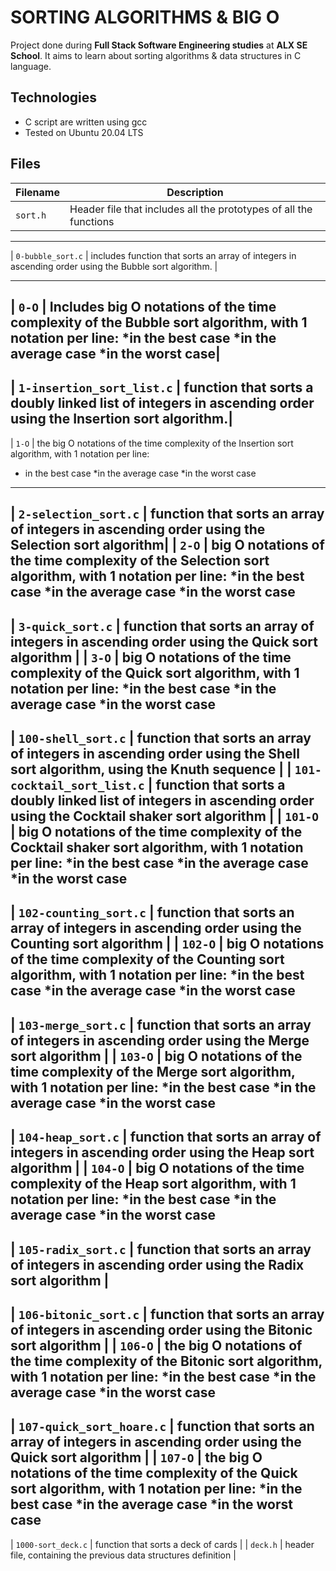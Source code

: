 # SORTING ALGORITHMS & BIG O

Project done during **Full Stack Software Engineering studies** at **ALX SE School**.
It aims to learn about sorting algorithms & data structures in C language.

## Technologies
* C script are written using gcc
* Tested on Ubuntu 20.04 LTS

## Files

| Filename                  | Description |
| --------                  | ----------- |
| `sort.h`                  | Header file that includes all the prototypes of all the functions |
   ------                     -----------------------------------------------------------------
| `0-bubble_sort.c`         | includes function that sorts an array of integers in ascending order using the Bubble sort algorithm. |
   ---------------            -----------------------------------------------------------------------------------------------------
| `0-O`                     | Includes big O notations of the time complexity of the Bubble sort algorithm, with 1 notation per line:
*in the best case
*in the average case
*in the worst case|
------------------------------------------------------------------------------------------------------------------------------------
| `1-insertion_sort_list.c` | function that sorts a doubly linked list of integers in ascending order using the Insertion sort algorithm.|
-----------------------------------------------------------------------------------------------------------------------------------------
| `1-O` | the big O notations of the time complexity of the Insertion sort algorithm, with 1 notation per line:
* in the best case
*in the average case
*in the worst case
----------------------------------------------------------------------------------------------------------------------------------
| `2-selection_sort.c`      | function that sorts an array of integers in ascending order using the Selection sort algorithm|
| `2-O`                     | big O notations of the time complexity of the Selection sort algorithm, with 1 notation per line:
*in the best case
*in the average case
*in the worst case
--------------------------------------------------------------------------------------------------------------------------
| `3-quick_sort.c`          | function that sorts an array of integers in ascending order using the Quick sort algorithm |
| `3-O`                     |  big O notations of the time complexity of the Quick sort algorithm, with 1 notation per line:
*in the best case
*in the average case
*in the worst case
----------------------------------------------------------------------------------------------------------------------------------------
| `100-shell_sort.c` | function that sorts an array of integers in ascending order using the Shell sort algorithm, using the Knuth sequence |
| `101-cocktail_sort_list.c` | function that sorts a doubly linked list of integers in ascending order using the Cocktail shaker sort algorithm |
| `101-O` |  big O notations of the time complexity of the Cocktail shaker sort algorithm, with 1 notation per line:
*in the best case
*in the average case
*in the worst case 
-----------------------------------------------------------------------------------------------------------------------
| `102-counting_sort.c` | function that sorts an array of integers in ascending order using the Counting sort algorithm |
| `102-O` | big O notations of the time complexity of the Counting sort algorithm, with 1 notation per line:
*in the best case
*in the average case
*in the worst case
------------------------------------------------------------------------------------------------------------------
| `103-merge_sort.c` | function that sorts an array of integers in ascending order using the Merge sort algorithm |
| `103-O` | big O notations of the time complexity of the Merge sort algorithm, with 1 notation per line:
*in the best case
*in the average case
*in the worst case
----------------------------------------------------------------------------------------------------------------
| `104-heap_sort.c` | function that sorts an array of integers in ascending order using the Heap sort algorithm |
| `104-O` |  big O notations of the time complexity of the Heap sort algorithm, with 1 notation per line:
*in the best case
*in the average case
*in the worst case
-----------------------------------------------------------------------------------------------------------------
| `105-radix_sort.c` | function that sorts an array of integers in ascending order using the Radix sort algorithm |
------------------------------------------------------------------------------------------------------------------
| `106-bitonic_sort.c` | function that sorts an array of integers in ascending order using the Bitonic sort algorithm |
| `106-O` | the big O notations of the time complexity of the Bitonic sort algorithm, with 1 notation per line:
*in the best case
*in the average case
*in the worst case
----------------------------------------------------------------------------------------------------------------------
| `107-quick_sort_hoare.c` | function that sorts an array of integers in ascending order using the Quick sort algorithm |
| `107-O` | the big O notations of the time complexity of the Quick sort algorithm, with 1 notation per line:
*in the best case
*in the average case
*in the worst case
------------------------------------------------------------------------------------------------------------------------
| `1000-sort_deck.c` | function that sorts a deck of cards |
| `deck.h` | header file, containing the previous data structures definition |
